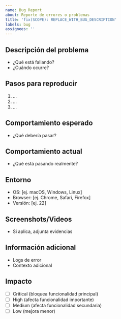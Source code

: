 ```yaml
---
name: Bug Report
about: Reporte de errores o problemas
title: 'fix(SCOPE): REPLACE_WITH_BUG_DESCRIPTION'
labels: bug
assignees: ''
---
```


<!-- 
🚨🚨🚨 ACCIÓN REQUERIDA: DEBES EDITAR EL TÍTULO ANTES DE CREAR EL ISSUE 🚨🚨🚨

❌ TÍTULO INCORRECTO (será rechazado automáticamente):
   fix(SCOPE): REPLACE_WITH_BUG_DESCRIPTION

✅ TÍTULO CORRECTO (reemplaza SCOPE y REPLACE_WITH_BUG_DESCRIPTION):
   fix(ui): resolve mobile navigation overlay
   fix(api): correct recommendation endpoint timeout  
   fix(auth): handle invalid token error

📝 INSTRUCCIONES:
1. Reemplaza "SCOPE" con uno válido: core, ui, api, auth, db, deploy, config, docs, test, avbetos, tryonme, tryonyou, health, workflow
2. Reemplaza "REPLACE_WITH_BUG_DESCRIPTION" con una descripción breve del bug
3. Usa minúsculas en la descripción
4. Máximo 72 caracteres total

⚠️ Issues con placeholders sin reemplazar serán cerrados automáticamente
-->

## Descripción del problema
- ¿Qué está fallando?
- ¿Cuándo ocurre?

## Pasos para reproducir
1. ...
2. ...
3. ...

## Comportamiento esperado
- ¿Qué debería pasar?

## Comportamiento actual
- ¿Qué está pasando realmente?

## Entorno
- OS: [ej. macOS, Windows, Linux]
- Browser: [ej. Chrome, Safari, Firefox]
- Versión: [ej. 22]

## Screenshots/Videos
- Si aplica, adjunta evidencias

## Información adicional
- Logs de error
- Contexto adicional

## Impacto
- [ ] Critical (bloquea funcionalidad principal)
- [ ] High (afecta funcionalidad importante)
- [ ] Medium (afecta funcionalidad secundaria)
- [ ] Low (mejora menor)